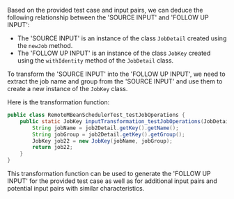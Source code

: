 Based on the provided test case and input pairs, we can deduce the following relationship between the 'SOURCE INPUT' and 'FOLLOW UP INPUT':

- The 'SOURCE INPUT' is an instance of the class `JobDetail` created using the `newJob` method.
- The 'FOLLOW UP INPUT' is an instance of the class `JobKey` created using the `withIdentity` method of the `JobDetail` class.

To transform the 'SOURCE INPUT' into the 'FOLLOW UP INPUT', we need to extract the job name and group from the 'SOURCE INPUT' and use them to create a new instance of the `JobKey` class.

Here is the transformation function:

```java
public class RemoteMBeanSchedulerTest_testJobOperations {
    public static JobKey inputTransformation_testJobOperations(JobDetail job2Detail)  {
        String jobName = job2Detail.getKey().getName();
        String jobGroup = job2Detail.getKey().getGroup();
        JobKey job22 = new JobKey(jobName, jobGroup);
        return job22;
    }
}
```

This transformation function can be used to generate the 'FOLLOW UP INPUT' for the provided test case as well as for additional input pairs and potential input pairs with similar characteristics.